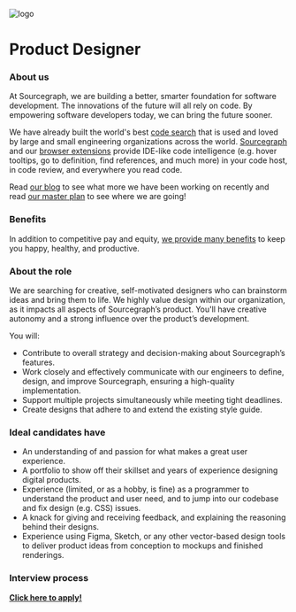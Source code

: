 ![logo](https://sourcegraph.com/.assets/img/sourcegraph-light-head-logo.svg)

# Product Designer

### About us

At Sourcegraph, we are building a better, smarter foundation for software development. The innovations of the future will all rely on code. By empowering software developers today, we can bring the future sooner.

We have already built the world's best [code search](https://about.sourcegraph.com/docs/search/) that is used and loved by large and small engineering organizations across the world.
[Sourcegraph](https://about.sourcegraph.com/product/server) and our [browser extensions](https://about.sourcegraph.com/product/browser) provide IDE-like code intelligence (e.g. hover tooltips, go to definition, find references, and much more) in your code host, in code review, and everywhere you read code.

Read [our blog](https://about.sourcegraph.com/blog/) to see what more we have been working on recently and read [our master plan](https://sourcegraph.com/plan) to see where we are going!

### Benefits

In addition to competitive pay and equity, [we provide many benefits](https://github.com/sourcegraph/careers#benefits) to keep you happy, healthy, and productive.

### About the role

We are searching for creative, self-motivated designers who can brainstorm ideas and bring them to life. We highly value design within our organization, as it impacts all aspects of Sourcegraph’s product. You'll have creative autonomy and a strong influence over the product’s development.

You will:

- Contribute to overall strategy and decision-making about Sourcegraph’s features.
- Work closely and effectively communicate with our engineers to define, design, and improve Sourcegraph, ensuring a high-quality implementation.
- Support multiple projects simultaneously while meeting tight deadlines.
- Create designs that adhere to and extend the existing style guide.

### Ideal candidates have

- An understanding of and passion for what makes a great user experience.
- A portfolio to show off their skillset and years of experience designing digital products.
- Experience (limited, or as a hobby, is fine) as a programmer to understand the product and user need, and to jump into our codebase and fix design (e.g. CSS) issues.
- A knack for giving and receiving feedback, and explaining the reasoning behind their designs.
- Experience using Figma, Sketch, or any other vector-based design tools to deliver product ideas from conception to mockups and finished renderings.

### Interview process

**[Click here to apply!](https://hire.withgoogle.com/public/jobs/sourcegraphcom/view/P_AAAAAADAAADE_fALePiTUX)**
